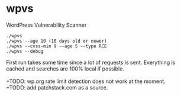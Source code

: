 # wpvs
WordPress Vulnerability Scanner

```
./wpvs
./wpvs --age 10 (10 days old or newer)
./wpvs --cvss-min 9 --age 5 --type RCE
./wpvs --debug
```


First run takes some time since a lot of requests is sent. Everything is cached and searches are 100% local if possible.<br />
<br />
+TODO: wp.org rate limit detection does not work at the moment.<br />
+TODO: add patchstack.com as a source.
